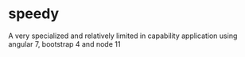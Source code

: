 # speedy
A very specialized and relatively limited in capability application using angular 7, bootstrap 4 and node 11
